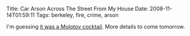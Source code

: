 Title: Car Arson Across The Street From My House
Date: 2008-11-14T01:59:11
Tags: berkeley, fire, crime, arson


I'm guessing <a href="http://www.youtube.com/watch?v=Rd13wCaRfJA">it was a Molotov cocktail</a>. More details to come tomorrow.